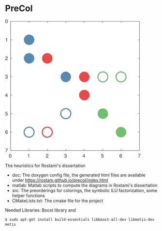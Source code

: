 # PreCol

![PreCol](https://github.com/rostam/precol/blob/master/doc/images/image.png)

The heuristics for Rostami's dissertation

- doc: The doxygen config file, the generated html files are available under https://rostam.github.io/precol/index.html
- matlab: Matlab scripts to compute the diagrams in Rostami's dissertation
- src: The preorderings for colorings, the symbolic ILU factorization, some helper functions
- CMakeLists.txt: The cmake file for the project


Needed Libraries:
Boost library and 
```
$ sudo apt-get install build-essentials libboost-all-dev libmetis-dev metis
```
